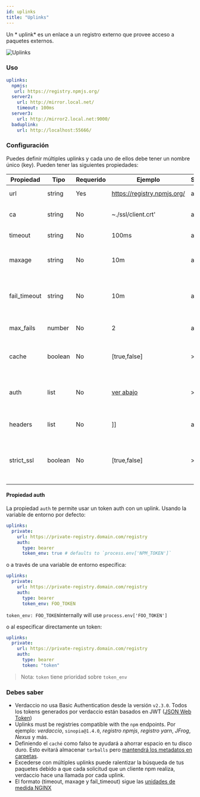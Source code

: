 ```yaml
---
id: uplinks
title: "Uplinks"
---
```

Un * uplink* es un enlace a un registro externo que provee acceso a paquetes externos.

![Uplinks](/img/uplinks.png)

### Uso

```yaml
uplinks:
  npmjs:
   url: https://registry.npmjs.org/
  server2:
    url: http://mirror.local.net/
    timeout: 100ms
  server3:
    url: http://mirror2.local.net:9000/
  baduplink:
    url: http://localhost:55666/
```

### Configuración

Puedes definir múltiples uplinks y cada uno de ellos debe tener un nombre único (key). Pueden tener las siguientes propiedades:

| Propiedad    | Tipo    | Requerido | Ejemplo                               | Soporte | Descripción                                                                                                                       | Por Defecto |
| ------------ | ------- | --------- | ------------------------------------- | ------- | --------------------------------------------------------------------------------------------------------------------------------- | ----------- |
| url          | string  | Yes       | https://registry.npmjs.org/           | all     | El dominio del registro                                                                                                           | npmjs       |
| ca           | string  | No        | ~./ssl/client.crt'                    | all     | Ubicación del certificado SSL                                                                                                     | Desactivado |
| timeout      | string  | No        | 100ms                                 | all     | timeout por petición                                                                                                              | 30s         |
| maxage       | string  | No        | 10m                                   | all     | limite máximo de fallos de cada petición                                                                                          | 2m          |
| fail_timeout | string  | No        | 10m                                   | all     | define el tiempo máximo cuando una petición falla                                                                                 | 5m          |
| max_fails    | number  | No        | 2                                     | all     | límite máximo de fallos                                                                                                           | 2           |
| cache        | boolean | No        | [true,false]                          | >= 2.1  | cache all remote tarballs in storage                                                                                              | true        |
| auth         | list    | No        | [ver abajo](uplinks.md#auth-property) | >= 2.5  | asigna el encabezado 'Autorización' [más información](http://blog.npmjs.org/post/118393368555/deploying-with-npm-private-modules) | desactivado |
| headers      | list    | No        | ]]                                    | all     | listado de encabezados por uplink                                                                                                 | desactivado |
| strict_ssl   | boolean | No        | [true,false]                          | >= 3.0  | Es verdadero, requiere que el certificado SSL sea válido.                                                                         | true        |

#### Propiedad auth

La propiedad `auth` te permite usar un token auth con un uplink. Usando la variable de entorno por defecto:

```yaml
uplinks:
  private:
    url: https://private-registry.domain.com/registry
    auth:
      type: bearer
      token_env: true # defaults to `process.env['NPM_TOKEN']`   
```

o a través de una variable de entorno específica:

```yaml
uplinks:
  private:
    url: https://private-registry.domain.com/registry
    auth:
      type: bearer
      token_env: FOO_TOKEN
```

`token_env: FOO_TOKEN`internally will use `process.env['FOO_TOKEN']`

o al especificar directamente un token:

```yaml
uplinks:
  private:
    url: https://private-registry.domain.com/registry
    auth:
      type: bearer
      token: "token"
```

> Nota: `token` tiene prioridad sobre `token_env`

### Debes saber

* Verdaccio no usa Basic Authentication desde la versión `v2.3.0`. Todos los tokens generados por verdaccio están basados en JWT ([JSON Web Token](https://jwt.io/))
* Uplinks must be registries compatible with the `npm` endpoints. Por ejemplo: *verdaccio*, `sinopia@1.4.0`, *registro npmjs*, *registro yarn*, *JFrog*, *Nexus* y más.
* Definiendo el `caché` como falso te ayudará a ahorrar espacio en tu disco duro. Esto evitará almacenar `tarballs` pero [ mantendrá los metadatos en carpetas](https://github.com/verdaccio/verdaccio/issues/391).
* Excederse con múltiples uplinks puede ralentizar la búsqueda de tus paquetes debido a que cada solicitud que un cliente npm realiza, verdaccio hace una llamada por cada uplink.
* El formato (timeout, maxage y fail_timeout) sigue las [unidades de medida NGINX](http://nginx.org/en/docs/syntax.html)